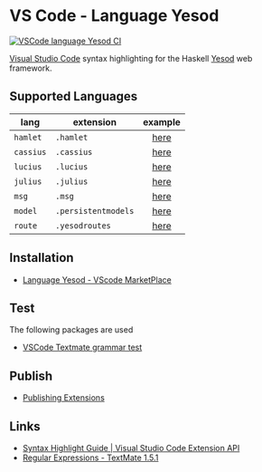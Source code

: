 # VS Code - Language Yesod

[![VSCode language Yesod CI](https://img.shields.io/github/workflow/status/e-bigmoon/vscode-language-yesod/VSCode%20language%20Yesod%20CI)](https://github.com/e-bigmoon/vscode-language-yesod/actions/workflows/vscode-language-yesod-ci.yml)

[Visual Studio Code](https://code.visualstudio.com/) syntax highlighting for the Haskell [Yesod](https://www.yesodweb.com/) web framework.

## Supported Languages

lang | extension | example
-----|-----------|:----------:
`hamlet`  | `.hamlet` | [here][hamlet]
`cassius` | `.cassius` | [here][cassius]
`lucius` | `.lucius` | [here][lucius]
`julius` | `.julius` | [here][julius]
`msg` | `.msg` | [here][msg]
`model` | `.persistentmodels` | [here][model]
`route` | `.yesodroutes` | [here][route]

[hamlet]:  https://github.com/e-bigmoon/vscode-language-yesod/tree/master/sample/sample.hamlet
[cassius]: https://github.com/e-bigmoon/vscode-language-yesod/tree/master/sample/sample.cassius
[lucius]:  https://github.com/e-bigmoon/vscode-language-yesod/tree/master/sample/sample.lucius
[julius]:  https://github.com/e-bigmoon/vscode-language-yesod/tree/master/sample/sample.julius
[msg]:     https://github.com/e-bigmoon/vscode-language-yesod/tree/master/sample/sample.msg
[model]:   https://github.com/e-bigmoon/vscode-language-yesod/tree/master/sample/sample.persistentmodels
[route]:   https://github.com/e-bigmoon/vscode-language-yesod/tree/master/sample/sample.yesodroutes

## Installation

- [Language Yesod - VScode MarketPlace](https://marketplace.visualstudio.com/items?itemName=BIGMOON.language-yesod)

## Test

The following packages are used

- [VSCode Textmate grammar test](https://github.com/PanAeon/vscode-tmgrammar-test)

## Publish

- [Publishing Extensions](https://code.visualstudio.com/api/working-with-extensions/publishing-extension)

## Links

- [Syntax Highlight Guide | Visual Studio Code Extension API](https://code.visualstudio.com/api/language-extensions/syntax-highlight-guide)
- [Regular Expressions - TextMate 1.5.1](https://macromates.com/manual/en/regular_expressions)